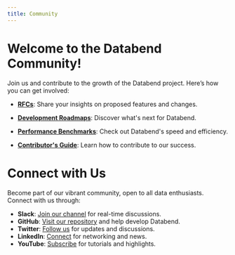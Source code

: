 ```yaml
---
title: Community
---
```


# Welcome to the Databend Community!

Join us and contribute to the growth of the Databend project. Here’s how you can get involved:

* **[RFCs](/guides/overview/community/rfcs)**: Share your insights on proposed features and changes.

* **[Development Roadmaps](01-roadmap.md)**: Discover what's next for Databend.

* **[Performance Benchmarks](https://www.databend.com/blog/clickbench-databend-top/)**: Check out Databend's speed and efficiency.

* **[Contributor's Guide](/guides/overview/community/contributor)**: Learn how to contribute to our success.

# Connect with Us

Become part of our vibrant community, open to all data enthusiasts. Connect with us through:

- **Slack**: [Join our channel](https://link.databend.rs/join-slack) for real-time discussions.
- **GitHub**: [Visit our repository](https://github.com/datafuselabs/databend) and help develop Databend.
- **Twitter**: [Follow us](https://twitter.com/DatabendLabs) for updates and discussions.
- **LinkedIn**: [Connect](https://www.linkedin.com/company/datafuselabs) for networking and news.
- **YouTube**: [Subscribe](https://www.youtube.com/@DatabendLabs) for tutorials and highlights.
